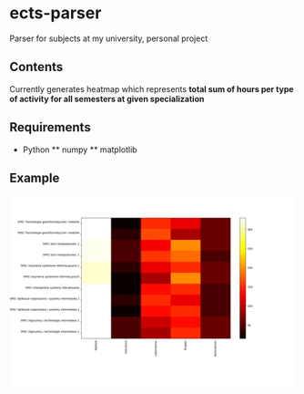# ects-parser
Parser for subjects at my university, personal project

## Contents
Currently generates heatmap which represents __total sum of hours per type of activity for all semesters at given specialization__

## Requirements
* Python
** numpy
** matplotlib

## Example
![Alt Text](https://github.com/MacStan/ects-gut-parser/blob/master/heatmaps/example.png)

